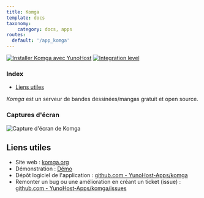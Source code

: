 ```yaml
---
title: Komga
template: docs
taxonomy:
    category: docs, apps
routes:
  default: '/app_komga'
---
```


[![Installer Komga avec YunoHost](https://install-app.yunohost.org/install-with-yunohost.svg)](https://install-app.yunohost.org/?app=komga) [![Integration level](https://dash.yunohost.org/integration/komga.svg)](https://dash.yunohost.org/appci/app/komga)

### Index

- [Liens utiles](#liens-utiles)

*Komga* est un serveur de bandes dessinées/mangas gratuit et open source.

### Captures d'écran

![Capture d'écran de Komga](https://github.com/YunoHost-Apps/komga_ynh/blob/master/doc/screenshots/home.png)

## Liens utiles

+ Site web : [komga.org](https://komga.org/)
+ Démonstration : [Démo](https://demo.komga.org)
+ Dépôt logiciel de l'application : [github.com - YunoHost-Apps/komga](https://github.com/YunoHost-Apps/komga_ynh)
+ Remonter un bug ou une amélioration en créant un ticket (issue) : [github.com - YunoHost-Apps/komga/issues](https://github.com/YunoHost-Apps/komga_ynh/issues)

